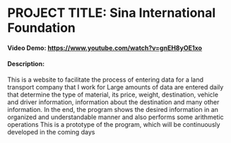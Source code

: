 # PROJECT TITLE: Sina International Foundation
#### Video Demo:  <https://www.youtube.com/watch?v=gnEH8yOE1xo>
#### Description:
This is a website to facilitate the process of entering data for a land transport company that I work for
Large amounts of data are entered daily that determine the type of material, its price, weight, destination, vehicle and driver information, information about the destination and many other information.
In the end, the program shows the desired information in an organized and understandable manner and also performs some arithmetic operations
This is a prototype of the program, which will be continuously developed in the coming days